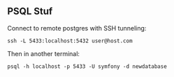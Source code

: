 ## PSQL Stuf

Connect to remote postgres with SSH tunneling:

```
ssh -L 5433:localhost:5432 user@host.com

```

Then in another terminal:

```
psql -h localhost -p 5433 -U symfony -d newdatabase

```
